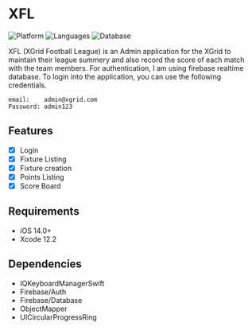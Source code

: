 # XFL

![Platform](https://img.shields.io/badge/Platform-iOS-orange.svg)
![Languages](https://img.shields.io/badge/Language-Swift-orange.svg)
![Database](https://img.shields.io/badge/Language-Firebase-orange.svg) 

XFL (XGrid Football League) is an Admin application for the XGrid to maintain their league summery and also record the score of each match with the team members. For authentication, I am using firebase realtime database. To login into the application, you can use the following credentials.


    email:    admin@xgrid.com
    Password: admin123
    
## Features

- [x] Login
- [x] Fixture Listing
- [x] Fixture creation
- [x] Points Listing
- [x] Score Board

## Requirements
- iOS 14.0+
- Xcode 12.2

## Dependencies
- IQKeyboardManagerSwift
- Firebase/Auth
- Firebase/Database
- ObjectMapper
- UICircularProgressRing

[swift-image]:https://img.shields.io/badge/swift-5.0-orange.svg
[swift-url]: https://swift.org/


